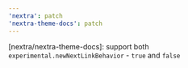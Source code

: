 ```yaml
---
'nextra': patch
'nextra-theme-docs': patch
---
```


[nextra/nextra-theme-docs]: support both `experimental.newNextLinkBehavior` - `true` and `false`
